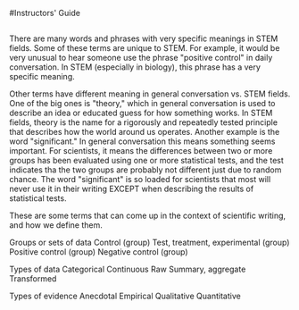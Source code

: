#Instructors' Guide

## 
There are many words and phrases with very specific meanings in STEM fields. Some of these terms are unique to STEM. For example, it would be very unusual to hear someone use the phrase "positive control" in daily conversation. In STEM (especially in biology), this phrase has a very specific meaning.

Other terms have different meaning in general conversation vs. STEM fields. One of the big ones is "theory," which in general conversation is used to describe an idea or educated guess for how something works. In STEM fields, theory is the name for a rigorously and repeatedly tested principle that describes how the world around us operates. Another example is the word "significant." In general conversation this means something seems important. For scientists, it means the differences between two or more groups has been evaluated using one or more statistical tests, and the test indicates tha the two groups are probably not different just due to random chance. The word "significant" is so loaded for scientists that most will never use it in their writing EXCEPT when describing the results of statistical tests. 

These are some terms that can come up in the context of scientific writing, and how we define them.

Groups or sets of data
	Control (group)
	Test, treatment, experimental (group)
	Positive control (group)
	Negative control (group)

Types of data
	Categorical
	Continuous
	Raw 
	Summary, aggregate
	Transformed

Types of evidence
	Anecdotal
	Empirical
	Qualitative
	Quantitative

